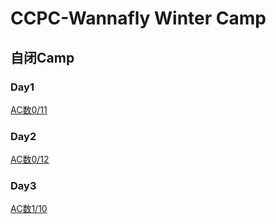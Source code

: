 # CCPC-Wannafly Winter Camp
## 自闭Camp
### Day1
[AC数0/11](./Wannafly2019_Day1.md)

### Day2

[AC数0/12](./Wannafly2019_Day2.md)

### Day3

[AC数1/10](./Wannafly2019_Day3.md)